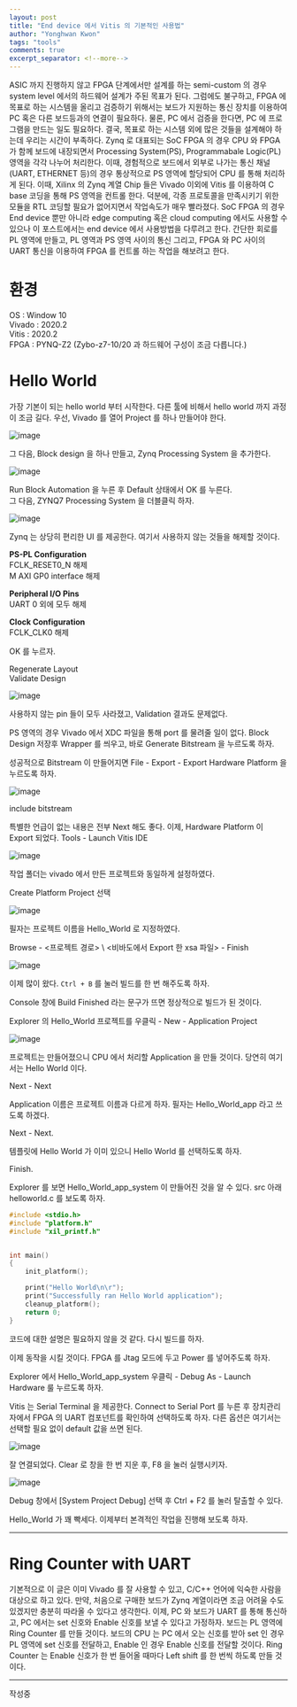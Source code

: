 ```yaml
---
layout: post
title: "End device 에서 Vitis 의 기본적인 사용법"
author: "Yonghwan Kwon"
tags: "tools"
comments: true
excerpt_separator: <!--more-->
---
```

ASIC 까지 진행하지 않고 FPGA 단계에서만 설계를 하는 semi-custom 의 경우 system level 에서의 하드웨어 설계가 주된 목표가 된다. 그럼에도 불구하고, FPGA 에 목표로 하는 시스템을 올리고 검증하기 위해서는 보드가 지원하는 통신 장치를 이용하여 PC 혹은 다른 보드등과의 연결이 필요하다. 물론, PC 에서 검증을 한다면, PC 에 프로그램을 만드는 일도 필요하다. 결국, 목표로 하는 시스템 외에 많은 것들을 설계해야 하는데 우리는 시간이 부족하다. Zynq 로 대표되는 SoC FPGA 의 경우 CPU 와 FPGA 가 함께 보드에 내장되면서 Processing System(PS), Programmabale Logic(PL) 영역을 각각 나누어 처리한다. 이때, 경험적으로 보드에서 외부로 나가는 통신 채널(UART, ETHERNET 등)의 경우 통상적으로 PS 영역에 할당되어 CPU 를 통해 처리하게 된다. 이때, Xilinx 의 Zynq 계열 Chip 들은 Vivado 이외에 Vitis 를 이용하여 C base 코딩을 통해 PS 영역을 컨트롤 한다. 덕분에, 각종 프로토콜을 만족시키기 위한 모듈을 RTL 코딩할 필요가 없어지면서 작업속도가 매우 빨라졌다. SoC FPGA 의 경우 End device 뿐만 아니라 edge computing 혹은 cloud computing 에서도 사용할 수 있으나 이 포스트에서는 end device 에서 사용방법을 다루려고 한다. 간단한 회로를 PL 영역에 만들고, PL 영역과 PS 영역 사이의 통신 그리고, FPGA 와 PC 사이의 UART 통신을 이용하여 FPGA 를 컨트롤 하는 작업을 해보려고 한다. <!--more-->

# 환경
OS : Window 10  
Vivado : 2020.2  
Vitis  : 2020.2  
FPGA   : PYNQ-Z2 (Zybo-z7-10/20 과 하드웨어 구성이 조금 다릅니다.)  

# Hello World
가장 기본이 되는 hello world 부터 시작한다. 다른 툴에 비해서 hello world 까지 과정이 조금 길다. 우선, Vivado 를 열어 Project 를 하나 만들어야 한다.  

![image](https://user-images.githubusercontent.com/120978778/223393344-a0ba504e-0c19-4b94-b9be-2880f44d19c7.png)  

그 다음, Block design 을 하나 만들고, Zynq Processing System 을 추가한다.  

![image](https://user-images.githubusercontent.com/120978778/223393867-91f96d86-3491-49fa-8704-b6dd9009e4a6.png)  

Run Block Automation 을 누른 후 Default 상태에서 OK 를 누른다.  
그 다음, ZYNQ7 Processing System 을 더블클릭 하자.  

![image](https://user-images.githubusercontent.com/120978778/223394181-cd61c0e7-2549-4126-a3dd-5d7868aff8d9.png)  

Zynq 는 상당히 편리한 UI 를 제공한다. 여기서 사용하지 않는 것들을 해제할 것이다.  

**PS-PL Configuration**  
FCLK_RESET0_N 해제  
M AXI GP0 interface 해제  

**Peripheral I/O Pins**  
UART 0 외에 모두 해제  

**Clock Configuration**  
FCLK_CLK0 해제  

OK 를 누르자.  

Regenerate Layout  
Validate Design  

![image](https://user-images.githubusercontent.com/120978778/223395706-9b3d1f9c-d104-46e9-aaad-335026d37152.png)  

사용하지 않는 pin 들이 모두 사라졌고, Validation 결과도 문제없다.  

PS 영역의 경우 Vivado 에서 XDC 파일을 통해 port 를 물려줄 일이 없다. Block Design 저장후 Wrapper 를 씌우고, 바로 Generate Bitstream 을 누르도록 하자.  

성공적으로 Bitstream 이 만들어지면 File - Export - Export Hardware Platform 을 누르도록 하자.  

![image](https://user-images.githubusercontent.com/120978778/223397068-e5362a4c-e95a-4523-aba9-2e169646f5e3.png)  

include bitstream  

특별한 언급이 없는 내용은 전부 Next 해도 좋다. 이제, Hardware Platform 이 Export 되었다. Tools - Launch Vitis IDE  

![image](https://user-images.githubusercontent.com/120978778/223397568-f5fb2869-6f88-4ee8-b57f-96fc3d79e375.png)  

작업 폴더는 vivado 에서 만든 프로젝트와 동일하게 설정하였다.  

Create Platform Project 선택  

![image](https://user-images.githubusercontent.com/120978778/223397820-e6bc1fa6-c550-4a96-9433-2eb3fac6e9c2.png)  

필자는 프로젝트 이름을 Hello_World 로 지정하였다.  

Browse - <프로젝트 경로> \ <비바도에서 Export 한 xsa 파일> - Finish  

![image](https://user-images.githubusercontent.com/120978778/223398324-938d6a26-f8a7-46dc-81c2-6d4bf688d619.png)  

이제 많이 왔다. `Ctrl + B` 를 눌러 빌드를 한 번 해주도록 하자.  

Console 창에 Build Finished 라는 문구가 뜨면 정상적으로 빌드가 된 것이다.  

Explorer 의 Hello_World 프로젝트를 우클릭 - New -  Application Project  

![image](https://user-images.githubusercontent.com/120978778/223398836-f8e0fc98-4266-4e68-8d73-ca2ca9256957.png)  

프로젝트는 만들어졌으니 CPU 에서 처리할 Application 을 만들 것이다. 당연히 여기서는 Hello World 이다.  

Next - Next  

Application 이름은 프로젝트 이름과 다르게 하자. 필자는 Hello_World_app 라고 쓰도록 하겠다.  

Next - Next.  

템플릿에 Hello World 가 이미 있으니 Hello World 를 선택하도록 하자.  

Finish.  

Explorer 를 보면 Hello_World_app_system 이 만들어진 것을 알 수 있다. src 아래 helloworld.c 를 보도록 하자.  

```C++
#include <stdio.h>
#include "platform.h"
#include "xil_printf.h"


int main()
{
    init_platform();

    print("Hello World\n\r");
    print("Successfully ran Hello World application");
    cleanup_platform();
    return 0;
}
```

코드에 대한 설명은 필요하지 않을 것 같다. 다시 빌드를 하자.  

이제 동작을 시킬 것이다. FPGA 를 Jtag 모드에 두고 Power 를 넣어주도록 하자.  

Explorer 에서 Hello_World_app_system 우클릭 - Debug As - Launch Hardware 룰 누르도록 하자.  

Vitis 는 Serial Terminal 을 제공한다. Connect to Serial Port 를 누른 후 장치관리자에서 FPGA 의 UART 컴포넌트를 확인하여 선택하도록 하자. 다른 옵션은 여기서는 선택할 필요 없이 default 값을 쓰면 된다.  

![image](https://user-images.githubusercontent.com/120978778/223401359-3df1ab40-c34e-4716-ab24-4ee75bd5d668.png)  

잘 연결되었다. Clear 로 창을 한 번 지운 후, F8 을 눌러 실행시키자.  

![image](https://user-images.githubusercontent.com/120978778/223401840-50459dc4-32bc-48fa-b60e-47cd5ec46eb6.png)  

Debug 창에서 [System Project Debug] 선택 후 Ctrl + F2 를 눌러 탈출할 수 있다.  

Hello_World 가 꽤 빡세다. 이제부터 본격적인 작업을 진행해 보도록 하자.  

---

# Ring Counter with UART

기본적으로 이 글은 이미 Vivado 를 잘 사용할 수 있고, C/C++ 언어에 익숙한 사람을 대상으로 하고 있다. 만약, 처음으로 구매한 보드가 Zynq 계열이라면 조금 어려울 수도 있겠지만 충분히 따라올 수 있다고 생각한다. 이제, PC 와 보드가 UART 를 통해 통신하고, PC 에서는 set 신호와 Enable 신호를 보낼 수 있다고 가정하자. 보드는 PL 영역에 Ring Counter 를 만들 것이다. 보드의 CPU 는 PC 에서 오는 신호를 받아 set 인 경우 PL 영역에 set 신호를 전달하고, Enable 인 경우 Enable 신호를 전달할 것이다. Ring Counter 는 Enable 신호가 한 번 들어올 때마다 Left shift 를 한 번씩 하도록 만들 것이다.  


---
작성중





